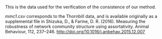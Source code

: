 This is the data used for the verification of the consistence of our method.

*mmc1.csv* corresponds to the Thornbill data, and is available originally as a supplemental file in Shizuka, D., & Farine, D. R. (2016). Measuring the robustness of network community structure using assortativity. Animal Behaviour, 112, 237–246. http://doi.org/10.1016/j.anbehav.2015.12.007
